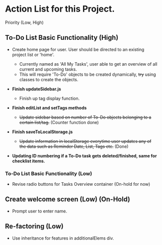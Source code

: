 # Action List for this Project.

Priority (Low, High)

## To-Do List Basic Functionality (High)
- Create home page for user. User should be directed to an existing project list or 'home'.
    - Currently named as 'All My Tasks', user able to get an overview of all current and upcoming tasks.
    - This will require 'To-Do' objects to be created dynamically, ~~try~~ using classes to create the objects.

- **Finish updateSidebar.js**
    - Finish up tag display function.

- **Finish editList and setTags methods**
    - ~~Update sidebar based on number of To-Do objects belonging to a certain list/tag.~~ (Counter function done)

- **Finish saveToLocalStorage.js**
    - ~~Update information in localStorage everytime user updates any of the data such as Reminder Date, List, Tags etc.~~ (Done)

- **Updating ID numbering if a To-Do task gets deleted/finished, same for checklist items.**


### To-Do List Basic Functionality (Low)
- Revise radio buttons for Tasks Overview container (On-hold for now)


## Create welcome screen (Low) (On-Hold)
- Prompt user to enter name.

## Re-factoring (Low)
- Use inheritance for features in additionalElems div.